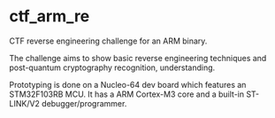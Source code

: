 # ctf_arm_re

CTF reverse engineering challenge for an ARM binary.

The challenge aims to show basic reverse engineering techniques and post-quantum cryptography recognition, understanding.

Prototyping is done on a Nucleo-64 dev board which features an STM32F103RB MCU. It has a ARM Cortex-M3 core and a built-in ST-LINK/V2 debugger/programmer.



